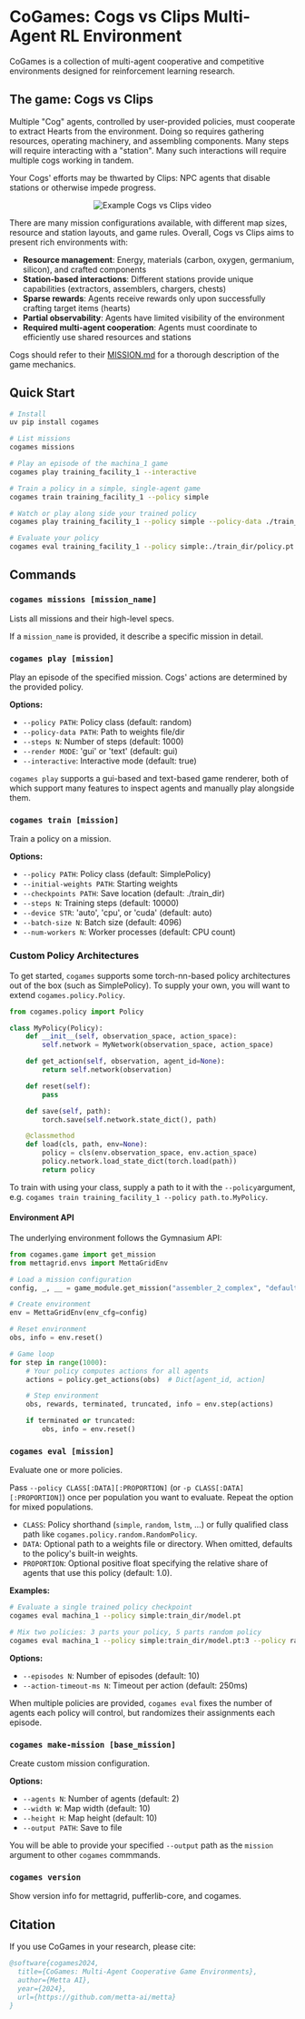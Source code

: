 # CoGames: Cogs vs Clips Multi-Agent RL Environment

CoGames is a collection of multi-agent cooperative and competitive environments designed for reinforcement learning
research.

## The game: Cogs vs Clips

Multiple "Cog" agents, controlled by user-provided policies, must cooperate to extract Hearts from the environment.
Doing so requires gathering resources, operating machinery, and assembling components. Many steps will require
interacting with a "station". Many such interactions will require multiple cogs working in tandem.

Your Cogs' efforts may be thwarted by Clips: NPC agents that disable stations or otherwise impede progress.

<p align="middle">
<img src="assets/showoff.gif" alt="Example Cogs vs Clips video">
<br>

There are many mission configurations available, with different map sizes, resource and station layouts, and game rules.
Overall, Cogs vs Clips aims to present rich environments with:

- **Resource management**: Energy, materials (carbon, oxygen, germanium, silicon), and crafted components
- **Station-based interactions**: Different stations provide unique capabilities (extractors, assemblers, chargers,
  chests)
- **Sparse rewards**: Agents receive rewards only upon successfully crafting target items (hearts)
- **Partial observability**: Agents have limited visibility of the environment
- **Required multi-agent cooperation**: Agents must coordinate to efficiently use shared resources and stations

Cogs should refer to their [MISSION.md](MISSION.md) for a thorough description of the game mechanics.

## Quick Start

```bash
# Install
uv pip install cogames

# List missions
cogames missions

# Play an episode of the machina_1 game
cogames play training_facility_1 --interactive

# Train a policy in a simple, single-agent game
cogames train training_facility_1 --policy simple

# Watch or play along side your trained policy
cogames play training_facility_1 --policy simple --policy-data ./train_dir/policy.pt --interactive

# Evaluate your policy
cogames eval training_facility_1 --policy simple:./train_dir/policy.pt
```

## Commands

### `cogames missions [mission_name]`

Lists all missions and their high-level specs.

If a `mission_name` is provided, it describe a specific mission in detail.

### `cogames play [mission]`

Play an episode of the specified mission. Cogs' actions are determined by the provided policy.

**Options:**

- `--policy PATH`: Policy class (default: random)
- `--policy-data PATH`: Path to weights file/dir
- `--steps N`: Number of steps (default: 1000)
- `--render MODE`: 'gui' or 'text' (default: gui)
- `--interactive`: Interactive mode (default: true)

`cogames play` supports a gui-based and text-based game renderer, both of which support many features to inspect agents
and manually play alongside them.

### `cogames train [mission]`

Train a policy on a mission.

**Options:**

- `--policy PATH`: Policy class (default: SimplePolicy)
- `--initial-weights PATH`: Starting weights
- `--checkpoints PATH`: Save location (default: ./train_dir)
- `--steps N`: Training steps (default: 10000)
- `--device STR`: 'auto', 'cpu', or 'cuda' (default: auto)
- `--batch-size N`: Batch size (default: 4096)
- `--num-workers N`: Worker processes (default: CPU count)

### Custom Policy Architectures

To get started, `cogames` supports some torch-nn-based policy architectures out of the box (such as SimplePolicy). To
supply your own, you will want to extend `cogames.policy.Policy`.

```python
from cogames.policy import Policy

class MyPolicy(Policy):
    def __init__(self, observation_space, action_space):
        self.network = MyNetwork(observation_space, action_space)

    def get_action(self, observation, agent_id=None):
        return self.network(observation)

    def reset(self):
        pass

    def save(self, path):
        torch.save(self.network.state_dict(), path)

    @classmethod
    def load(cls, path, env=None):
        policy = cls(env.observation_space, env.action_space)
        policy.network.load_state_dict(torch.load(path))
        return policy
```

To train with using your class, supply a path to it with the `--policy`argument, e.g.
`cogames train training_facility_1 --policy path.to.MyPolicy`.

#### Environment API

The underlying environment follows the Gymnasium API:

```python
from cogames.game import get_mission
from mettagrid.envs import MettaGridEnv

# Load a mission configuration
config, _, __ = game_module.get_mission("assembler_2_complex", "default")

# Create environment
env = MettaGridEnv(env_cfg=config)

# Reset environment
obs, info = env.reset()

# Game loop
for step in range(1000):
    # Your policy computes actions for all agents
    actions = policy.get_actions(obs)  # Dict[agent_id, action]

    # Step environment
    obs, rewards, terminated, truncated, info = env.step(actions)

    if terminated or truncated:
        obs, info = env.reset()
```

### `cogames eval [mission]`

Evaluate one or more policies.

Pass `--policy CLASS[:DATA][:PROPORTION]` (or `-p CLASS[:DATA][:PROPORTION]`) once per population you want to evaluate. Repeat the option for mixed populations.

- `CLASS`: Policy shorthand (`simple`, `random`, `lstm`, ...) or fully qualified class path like `cogames.policy.random.RandomPolicy`.
- `DATA`: Optional path to a weights file or directory. When omitted, defaults to the policy's built-in weights.
- `PROPORTION`: Optional positive float specifying the relative share of agents that use this policy (default: 1.0).

**Examples:**

```bash
# Evaluate a single trained policy checkpoint
cogames eval machina_1 --policy simple:train_dir/model.pt

# Mix two policies: 3 parts your policy, 5 parts random policy
cogames eval machina_1 --policy simple:train_dir/model.pt:3 --policy random::5
```

**Options:**

- `--episodes N`: Number of episodes (default: 10)
- `--action-timeout-ms N`: Timeout per action (default: 250ms)

When multiple policies are provided, `cogames eval` fixes the number of agents each policy will control, but
randomizes their assignments each episode.

### `cogames make-mission [base_mission]`

Create custom mission configuration.

**Options:**

- `--agents N`: Number of agents (default: 2)
- `--width W`: Map width (default: 10)
- `--height H`: Map height (default: 10)
- `--output PATH`: Save to file

You will be able to provide your specified `--output` path as the `mission` argument to other `cogames` commmands.

### `cogames version`

Show version info for mettagrid, pufferlib-core, and cogames.

## Citation

If you use CoGames in your research, please cite:

```bibtex
@software{cogames2024,
  title={CoGames: Multi-Agent Cooperative Game Environments},
  author={Metta AI},
  year={2024},
  url={https://github.com/metta-ai/metta}
}
```
